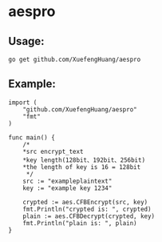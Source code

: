 # aespro

## Usage:
`go get github.com/XuefengHuang/aespro`
## Example:
```
import (
    "github.com/XuefengHuang/aespro"
    "fmt"
)

func main() {
    /*
    *src encrypt_text
    *key length(128bit、192bit、256bit)
    *the length of key is 16 = 128bit
     */
    src := "exampleplaintext"
    key := "example key 1234"

    crypted := aes.CFBEncrypt(src, key)
    fmt.Println("crypted is: ", crypted)
    plain := aes.CFBDecrypt(crypted, key)
    fmt.Println("plain is: ", plain)
}
```